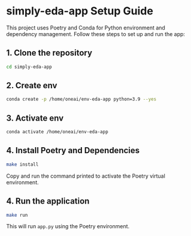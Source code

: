 # simply-eda-app Setup Guide

This project uses Poetry and Conda for Python environment and dependency management. Follow these steps to set up and run the app:

## 1. Clone the repository
```sh
cd simply-eda-app
```

## 2. Create env
```sh
conda create -p /home/oneai/env-eda-app python=3.9 --yes
```

## 3. Activate env
```sh
conda activate /home/oneai/env-eda-app
```

## 4. Install Poetry and Dependencies
```sh
make install
```
Copy and run the command printed to activate the Poetry virtual environment.

## 4. Run the application
```sh
make run
```
This will run `app.py` using the Poetry environment.


